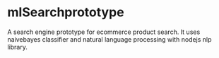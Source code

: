 # mlSearchprototype
A search engine prototype for ecommerce product search. It uses naivebayes classifier and natural language processing with nodejs nlp library.
